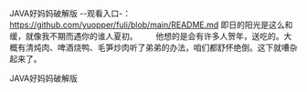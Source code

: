 JAVA好妈妈破解版
--观看入口-：https://github.com/yuopper/fuli/blob/main/README.md
即日的阳光是这么和缓，就像我不期而遇你的谁人夏初。
　　他想的是会有许多人贺年，送吃的。大概有清炖肉、啤酒烧鸭、毛笋炒肉听了弟弟的办法，咱们都舒怀绝倒。这下就嘈杂起来了。

JAVA好妈妈破解版
